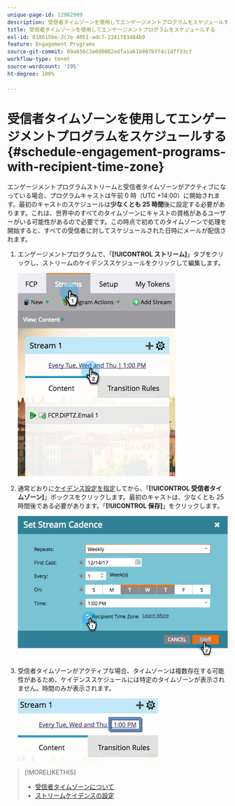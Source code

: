 ```yaml
---
unique-page-id: 12982909
description: 受信者タイムゾーンを使用してエンゲージメントプログラムをスケジュールする - Marketo ドキュメント - 製品ドキュメント
title: 受信者タイムゾーンを使用してエンゲージメントプログラムをスケジュールする
exl-id: 818615be-3c7e-4051-adc7-2341783484b9
feature: Engagement Programs
source-git-commit: 09a656c3a0d0002edfa1a61b987bff4c1dff33cf
workflow-type: tm+mt
source-wordcount: '195'
ht-degree: 100%

---
```


# 受信者タイムゾーンを使用してエンゲージメントプログラムをスケジュールする {#schedule-engagement-programs-with-recipient-time-zone}

エンゲージメントプログラムストリームと受信者タイムゾーンがアクティブになっている場合、プログラムキャストは午前 0 時（UTC +14:00）に開始されます。最初のキャストのスケジュールは&#x200B;**少なくとも 25 時間**&#x200B;後に設定する必要があります。これは、世界中のすべてのタイムゾーンにキャストの資格があるユーザーがいる可能性があるので必要です。この時点で初めてのタイムゾーンで処理を開始すると、すべての受信者に対してスケジュールされた日時にメールが配信されます。

1. エンゲージメントプログラムで、「**[!UICONTROL ストリーム]**」タブをクリックし、ストリームのケイデンススケジュールをクリックして編集します。

   ![](assets/image2017-12-5-13-3a36-3a21.png)

1. 通常どおりに[ケイデンス設定を指定](/help/marketo/product-docs/email-marketing/drip-nurturing/engagement-program-streams/set-stream-cadence.md)してから、「**[!UICONTROL 受信者タイムゾーン]**」ボックスをクリックします。最初のキャストは、少なくとも 25 時間後である必要があります。「**[!UICONTROL 保存]**」をクリックします。

   ![](assets/image2017-12-5-13-3a50-3a32.png)

1. 受信者タイムゾーンがアクティブな場合、タイムゾーンは複数存在する可能性があるため、ケイデンススケジュールには特定のタイムゾーンが表示されません。時間のみが表示されます。

   ![](assets/image2017-12-5-13-3a56-3a21.png)

>[!MORELIKETHIS]
>
>* [受信者タイムゾーンについて](/help/marketo/product-docs/email-marketing/email-programs/email-program-actions/scheduling-with-recipient-time-zone/understanding-recipient-time-zone.md)
>* [ストリームケイデンスの設定](/help/marketo/product-docs/email-marketing/drip-nurturing/engagement-program-streams/set-stream-cadence.md)
